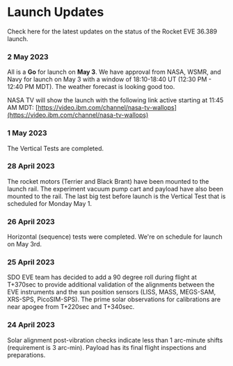 # Launch Updates

Check here for the latest updates on the status of the Rocket EVE 36.389 launch.

### 2 May 2023

All is a __Go__ for launch on __May 3__.  We have approval from NASA, WSMR, and Navy for launch on May 3 with a window of 18:10-18:40 UT (12:30 PM - 12:40 PM MDT).  The weather forecast is looking good too.

NASA TV will show the launch with the following link active starting at 11:45 AM MDT:
[https://video.ibm.com/channel/nasa-tv-wallops](https://video.ibm.com/channel/nasa-tv-wallops)

### 1 May 2023

The Vertical Tests are completed.

### 28 April 2023

The rocket motors (Terrier and Black Brant) have been mounted to the launch rail.  The experiment vacuum pump cart and payload have also been mounted to the rail. The last big test before launch is the Vertical Test that is scheduled for Monday May 1.

### 26 April 2023 

Horizontal (sequence) tests were completed. We're on schedule for launch on May 3rd.

### 25 April 2023

SDO EVE team has decided to add a 90 degree roll during flight at T+370sec to provide additional validation of the alignments between the EVE instruments and the sun position sensors (LISS, MASS, MEGS-SAM, XRS-SPS, PicoSIM-SPS). The prime solar observations for calibrations are near apogee from T+220sec and T+340sec.

### 24 April 2023

Solar alignment post-vibration checks indicate less than 1 arc-minute shifts (requirement is 3 arc-min).
Payload has its final flight inspections and preparations.


